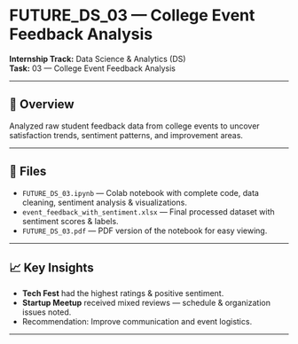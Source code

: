 # FUTURE_DS_03 — College Event Feedback Analysis

**Internship Track:** Data Science & Analytics (DS)  
**Task:** 03 — College Event Feedback Analysis  

---

## 📌 Overview
Analyzed raw student feedback data from college events to uncover satisfaction trends, sentiment patterns, and improvement areas.

---

## 📂 Files
- `FUTURE_DS_03.ipynb` — Colab notebook with complete code, data cleaning, sentiment analysis & visualizations.  
- `event_feedback_with_sentiment.xlsx` — Final processed dataset with sentiment scores & labels.  
- `FUTURE_DS_03.pdf` — PDF version of the notebook for easy viewing.  

---

## 📈 Key Insights
- **Tech Fest** had the highest ratings & positive sentiment.  
- **Startup Meetup** received mixed reviews — schedule & organization issues noted.  
- Recommendation: Improve communication and event logistics.

---
